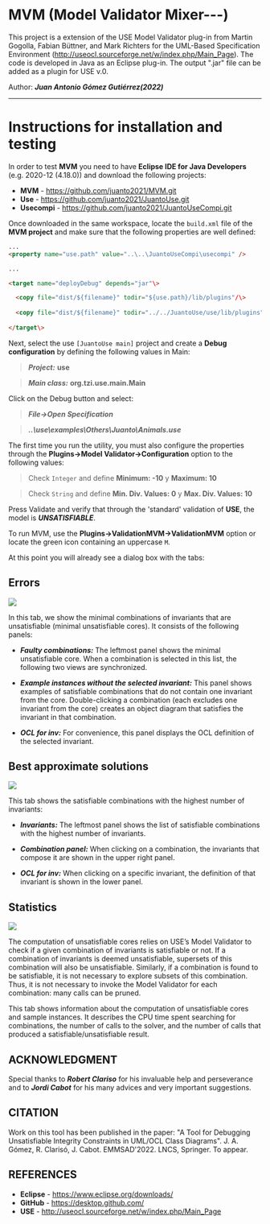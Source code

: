# MVM (Model Validator Mixer---)


This project is a extension of the USE Model Validator plug-in from Martin Gogolla, Fabian Büttner, and Mark Richters 
for the UML-Based Specification Environment (http://useocl.sourceforge.net/w/index.php/Main_Page).
The code is developed in Java as an Eclipse plug-in. The output ".jar" file can be added as a plugin for USE v.0. 

Author: ***Juan Antonio Gómez Gutiérrez(2022)***

----
# Instructions for installation and testing


In order to test **MVM** you need to have **Eclipse IDE for Java Developers** (e.g. 2020-12 (4.18.0)) and download the following projects:

* **MVM**       - https://github.com/juanto2021/MVM.git<BR>
* **Use**       - https://github.com/juanto2021/JuantoUse.git<BR>
* **Usecompi**  - https://github.com/juanto2021/JuantoUseCompi.git<BR>

Once downloaded in the same workspace, locate the `build.xml` file of the **MVM project** and make sure that the following properties are well defined:

```html
...
<property name="use.path" value="..\..\JuantoUseCompi\usecompi" />

...

<target name="deployDebug" depends="jar"\>

  <copy file="dist/${filename}" todir="${use.path}/lib/plugins"/\>
  
  <copy file="dist/${filename}" todir="../../JuantoUse/use/lib/plugins"/\>
  
</target\>
```

Next, select the use `[JuantoUse main]` project and create a **Debug configuration** by defining the following values in Main:

>***Project:***    **use**

>***Main class:*** **org.tzi.use.main.Main**


Click on the Debug button and select:

>***File->Open Specification***

>***..\use\examples\Others\Juanto\Animals.use***

The first time you run the utility, you must also configure the properties through the **Plugins->Model Validator->Configuration** option to the following values:
  
>Check `Integer` and define **Minimum: -10** y **Maximum: 10**
  
>Check `String` and define **Min. Div. Values: 0** y **Max. Div. Values: 10**
  
Press Validate and verify that through the 'standard' validation of **USE**, the model is ***UNSATISFIABLE***.
  
To run MVM, use the **Plugins->ValidationMVM->ValidationMVM** option or locate the green icon containing an uppercase `M`.
  
At this point you will already see a dialog box with the tabs:

## Errors 

![](https://github.com/juanto2021/MVM/blob/main/img02.png)
    
In this tab, we show the minimal combinations of invariants that are unsatisfiable (minimal unsatisfiable cores). It consists of the following panels:
  
* ***Faulty combinations:*** The leftmost panel shows the minimal unsatisfiable core. When a combination is selected in this list, the following two views are synchronized.
  
* ***Example instances without the selected invariant:*** This panel shows examples of satisfiable combinations that do not contain one invariant from the core. Double-clicking a combination (each excludes one invariant from the core) creates an object diagram that satisfies the invariant in that combination.
  
* ***OCL for inv:*** For convenience, this panel displays the OCL definition of the selected invariant.
 
## Best approximate solutions 
    
![](https://github.com/juanto2021/MVM/blob/main/img05.png)
    
This tab shows the satisfiable combinations with the highest number of invariants:
  
* ***Invariants:*** The leftmost panel shows the list of satisfiable combinations with the highest number of invariants.
  
* ***Combination panel:*** When clicking on a combination, the invariants that compose it are shown in the upper right panel.
  
* ***OCL for inv:*** When clicking on a specific invariant, the definition of that invariant is shown in the lower panel.
  
## Statistics 

![](https://github.com/juanto2021/MVM/blob/main/img06.png)
    
The computation of unsatisfiable cores relies on USE’s Model Validator to check if a given combination of invariants is satisfiable or not. If a combination of invariants is deemed unsatisfiable, supersets of this combination will also be unsatisfiable. Similarly, if a combination is found to be satisfiable, it is not necessary to explore subsets of this combination. Thus, it is not necessary to invoke the Model Validator for each combination: many calls can be pruned.

  This tab shows information about the computation of unsatisfiable cores and sample instances. It describes the CPU time spent searching for combinations, the number of calls to the solver, and the number of calls that produced a satisfiable/unsatisfiable result.

## ACKNOWLEDGMENT
Special thanks to ***Robert Clariso*** for his invaluable help and perseverance and to ***Jordi Cabot*** for his many advices and very important suggestions.

## CITATION

Work on this tool has been published in the paper: 
"A Tool for Debugging Unsatisfiable Integrity Constraints in UML/OCL Class Diagrams". J. A. Gómez, R. Clarisó, J. Cabot. EMMSAD'2022. LNCS, Springer. To appear.

   
## REFERENCES

* **Eclipse** - https://www.eclipse.org/downloads/
* **GitHub**  - https://desktop.github.com/
* **USE**     - http://useocl.sourceforge.net/w/index.php/Main_Page
